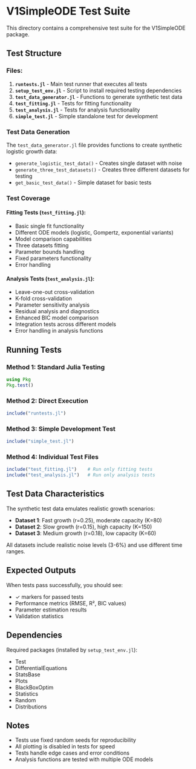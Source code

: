 # V1SimpleODE Test Suite

This directory contains a comprehensive test suite for the V1SimpleODE package.

## Test Structure

### Files:

1. **`runtests.jl`** - Main test runner that executes all tests
2. **`setup_test_env.jl`** - Script to install required testing dependencies
3. **`test_data_generator.jl`** - Functions to generate synthetic test data
4. **`test_fitting.jl`** - Tests for fitting functionality
5. **`test_analysis.jl`** - Tests for analysis functionality  
6. **`simple_test.jl`** - Simple standalone test for development

### Test Data Generation

The `test_data_generator.jl` file provides functions to create synthetic logistic growth data:

- `generate_logistic_test_data()` - Creates single dataset with noise
- `generate_three_test_datasets()` - Creates three different datasets for testing
- `get_basic_test_data()` - Simple dataset for basic tests

### Test Coverage

#### Fitting Tests (`test_fitting.jl`):
- Basic single fit functionality
- Different ODE models (logistic, Gompertz, exponential variants)
- Model comparison capabilities
- Three datasets fitting
- Parameter bounds handling
- Fixed parameters functionality
- Error handling

#### Analysis Tests (`test_analysis.jl`):
- Leave-one-out cross-validation
- K-fold cross-validation  
- Parameter sensitivity analysis
- Residual analysis and diagnostics
- Enhanced BIC model comparison
- Integration tests across different models
- Error handling in analysis functions

## Running Tests

### Method 1: Standard Julia Testing
```julia
using Pkg
Pkg.test()
```

### Method 2: Direct Execution
```julia
include("runtests.jl")
```

### Method 3: Simple Development Test
```julia
include("simple_test.jl")
```

### Method 4: Individual Test Files
```julia
include("test_fitting.jl")    # Run only fitting tests
include("test_analysis.jl")   # Run only analysis tests
```

## Test Data Characteristics

The synthetic test data emulates realistic growth scenarios:

- **Dataset 1**: Fast growth (r=0.25), moderate capacity (K=80)
- **Dataset 2**: Slow growth (r=0.15), high capacity (K=150)  
- **Dataset 3**: Medium growth (r=0.18), low capacity (K=60)

All datasets include realistic noise levels (3-6%) and use different time ranges.

## Expected Outputs

When tests pass successfully, you should see:
- ✓ markers for passed tests
- Performance metrics (RMSE, R², BIC values)
- Parameter estimation results
- Validation statistics

## Dependencies

Required packages (installed by `setup_test_env.jl`):
- Test
- DifferentialEquations
- StatsBase
- Plots
- BlackBoxOptim
- Statistics
- Random
- Distributions

## Notes

- Tests use fixed random seeds for reproducibility
- All plotting is disabled in tests for speed
- Tests handle edge cases and error conditions
- Analysis functions are tested with multiple ODE models
